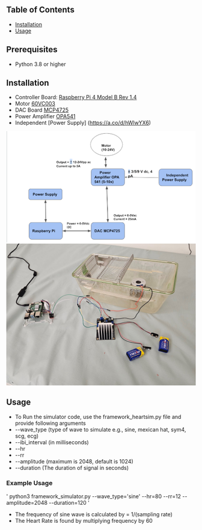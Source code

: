 ## Table of Contents
- [Installation](#installation)
- [Usage](#usage)

## Prerequisites
- Python 3.8 or higher

## Installation
- Controller Board: [Raspberry Pi 4 Model B Rev 1.4](https://www.raspberrypi.com/products/raspberry-pi-4-model-b/)
- Motor [60VC003](https://www.smoothmotor.com/video/products-detail-3207327)
- DAC Board [MCP4725](https://www.microchip.com/en-us/product/mcp4725)
- Power Amplifier [OPA541](https://www.ti.com/lit/ds/symlink/opa541.pdf?ts=1736251871643&ref_url=https%253A%252F%252Fwww.mouser.cn%252F)
- Independent [Power Supply] (https://a.co/d/hWlwYX6) 

![Flow Chart](arch.png)
![Installation](pic.jpg)

## Usage

- To Run the simulator code, use the framework_heartsim.py file and provide following arguments
- --wave_type (type of wave to simulate e.g., sine, mexican hat, sym4, scg, ecg)
- --ibi_interval (in milliseconds)
- --hr
- --rr
- --amplitude (maximum is 2048, default is 1024)
- --duration (The duration of signal in seconds)

### Example Usage
'
python3 framework_simulator.py --wave_type='sine' --hr=80 --rr=12 --amplitude=2048 --duration=120
'

- The frequency of sine wave  is calculated by = 1/(sampling rate)
- The Heart Rate is found by multiplying frequency by 60 

